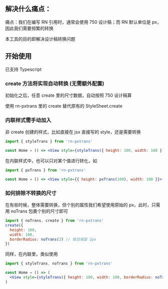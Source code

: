 ## 解决什么痛点：

痛点：我们在编写 RN 引用时，通常会使用 750 设计稿；而 RN 默认单位是 px，因此我们需要频繁的转换

本工具的目的即解决设计稿转换问题

## 开始使用

已支持 Typescript

### create 方法将实现自动转换 (无需额外配置)

初始化之后，任意 create 里的尺寸数据，自动按照 750 设计稿算

使用 rn-pxtrans 里的 create 替代原有的 StyleSheet.create

### 内联样式需手动加入

非 create 创建的样式，比如直接在 jsx 直接写的 style，还是需要转换

```jsx
import { styleTrans } from 'rn-pxtrans'

const Home = () => <View style={styleTrans({ height: 100, width: 100 })}>...</View> 
```

在内联样式中，也可以只对某个值进行转化，如

```jsx
import { pxTrans } from 'rn-pxtrans'

const Home = () => <View style={{ height: pxTrans(100), width: 100 }}>...</View> 
```

### 如何排除不转换的尺寸

在有些时候，整体需要转换，但个别的属性我们希望使用原始的 px，此时，只需用 noTrans 包裹个别的尺寸即可

```js
import { noTrans, create } from 'rn-pxtrans'
create({
  height: 100,
  width: 100,
  borderRadius: noTrans(2) // 依旧保留 2px
})
```

同样，在内联里，类似使用

```jsx
import { styleTrans, noTrans } from 'rn-pxtrans'

const Home = () => (
  <View style={styleTrans({ height: 100, width: 100, borderRadius: noTrans(2) })}>...</View>
)
```